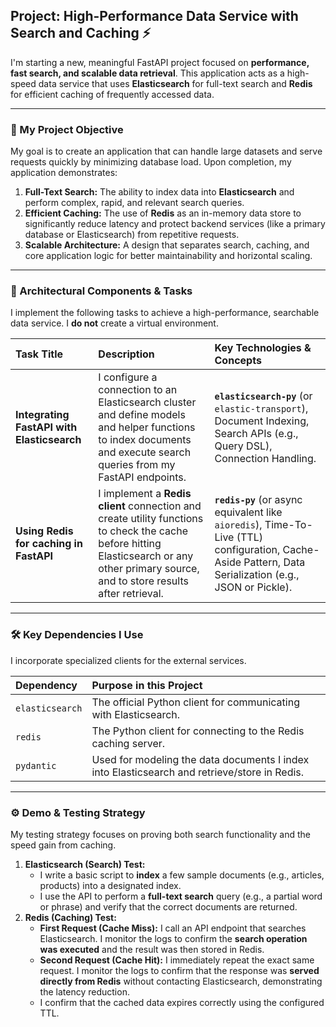 ## Project: High-Performance Data Service with Search and Caching ⚡️

I'm starting a new, meaningful FastAPI project focused on **performance, fast search, and scalable data retrieval**. This application acts as a high-speed data service that uses **Elasticsearch** for full-text search and **Redis** for efficient caching of frequently accessed data.

***

### 🎯 My Project Objective

My goal is to create an application that can handle large datasets and serve requests quickly by minimizing database load. Upon completion, my application demonstrates:

1.  **Full-Text Search:** The ability to index data into **Elasticsearch** and perform complex, rapid, and relevant search queries.
2.  **Efficient Caching:** The use of **Redis** as an in-memory data store to significantly reduce latency and protect backend services (like a primary database or Elasticsearch) from repetitive requests.
3.  **Scalable Architecture:** A design that separates search, caching, and core application logic for better maintainability and horizontal scaling.

***

### 🧱 Architectural Components & Tasks

I implement the following tasks to achieve a high-performance, searchable data service. I **do not** create a virtual environment.

| Task Title | Description | Key Technologies & Concepts |
| :--- | :--- | :--- |
| **Integrating FastAPI with Elasticsearch** | I configure a connection to an Elasticsearch cluster and define models and helper functions to index documents and execute search queries from my FastAPI endpoints. | **`elasticsearch-py`** (or `elastic-transport`), Document Indexing, Search APIs (e.g., Query DSL), Connection Handling. |
| **Using Redis for caching in FastAPI** | I implement a **Redis client** connection and create utility functions to check the cache before hitting Elasticsearch or any other primary source, and to store results after retrieval. | **`redis-py`** (or async equivalent like `aioredis`), Time-To-Live (TTL) configuration, Cache-Aside Pattern, Data Serialization (e.g., JSON or Pickle). |

***

### 🛠️ Key Dependencies I Use

I incorporate specialized clients for the external services.

| Dependency | Purpose in this Project |
| :--- | :--- |
| `elasticsearch` | The official Python client for communicating with Elasticsearch. |
| `redis` | The Python client for connecting to the Redis caching server. |
| `pydantic` | Used for modeling the data documents I index into Elasticsearch and retrieve/store in Redis. |

***

### ⚙️ Demo & Testing Strategy

My testing strategy focuses on proving both search functionality and the speed gain from caching.

1.  **Elasticsearch (Search) Test:**
    * I write a basic script to **index** a few sample documents (e.g., articles, products) into a designated index.
    * I use the API to perform a **full-text search** query (e.g., a partial word or phrase) and verify that the correct documents are returned.
2.  **Redis (Caching) Test:**
    * **First Request (Cache Miss):** I call an API endpoint that searches Elasticsearch. I monitor the logs to confirm the **search operation was executed** and the result was then stored in Redis.
    * **Second Request (Cache Hit):** I immediately repeat the exact same request. I monitor the logs to confirm that the response was **served directly from Redis** without contacting Elasticsearch, demonstrating the latency reduction.
    * I confirm that the cached data expires correctly using the configured TTL.


